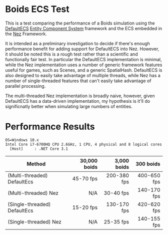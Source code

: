 # Boids ECS Test
This is a test comparing the performance of a Boids simulation using the [DefaultECS](https://github.com/Doraku/DefaultEcs) [Entity Component System](https://en.wikipedia.org/wiki/Entity_component_system) framework and the ECS embedded in the [Nez](https://github.com/prime31/Nez) Framework.

It is intended as a preliminary investigation to decide if there's enough performance benefit for adding support for DefaultECS into Nez. However, it should be noted this is a rough test rather than a scientific and functionally fair test. In particular the DefaultECS implementation is minimal, while the Nez implementation uses a number of generic framework features useful for games, such as Scenes, and a generic SpatialHash. DefaultECS is also designed to easily take advantage of multiple threads, while Nez has a number of single-threaded features that can't easily take advantage of parallel processing.

The multi-threaded Nez implementation is broadly naive, however, given DefaultECS has a data-driven implementation, my hypothesis is it'll do significnatly better when simulating large numbers of entities.

<a name='Performance'></a>
# Performance Results
```
OS=Windows 10.x
Intel Core i7-6700HQ CPU 2.6GHz, 1 CPU, 4 physical and 8 logical cores
  [Host]     : .NET Core 3.1
```
|                      Method | 30,000 boids |   3,000 boids |    300 boids | 
|---------------------------- |-------------:|--------------:|-------------:|
| (Multi-threaded) DefaultEcs |    45-70 fps |  200-380 fps  |  400-650 fps |
|        (Multi-threaded) Nez |          N/A |    30-40 fps  |  140-170 fps |
|(Single-threaded) DefaultEcs |    15-20 fps |  130-170 fps  |  420-620 fps |
|       (Single-threaded) Nez |          N/A |    25-35 fps  |  140-155 fps |